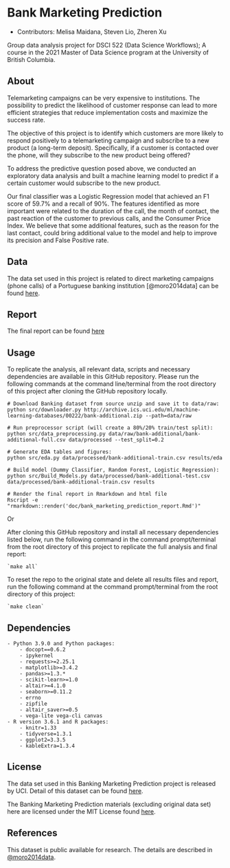 # Bank Marketing Prediction

  - Contributors: Melisa Maidana, Steven Lio, Zheren Xu
	
Group data analysis project for DSCI 522 (Data Science Workflows); 
A course in the 2021 Master of Data Science program at the University of 
British Columbia.

## About

Telemarketing campaigns can be very expensive to institutions. 
The possibility to predict the likelihood of customer response can lead to more efficient strategies that reduce implementation costs and maximize the success rate.

The objective of this project is to identify which customers are more likely 
to respond positively to a telemarketing campaign and subscribe to a new product (a long-term deposit). 
Specifically, if a customer is contacted over the phone, will they subscribe to the new product being offered? 

To address the predictive question posed above, we conducted an exploratory data analysis 
and built a machine learning model to predict if a certain customer would subscribe to the new product.

Our final classifier was a Logistic Regression model that achieved an F1 score of 59.7% and a recall of 90%. 
The features identified as more important were related to the duration of the call, the month of contact, 
the past reaction of the customer to previous calls, and the Consumer Price Index.
We believe that some additional features, such as the reason for the last contact, could bring additional value to the model
and help to improve its precision and False Positive rate.

## Data

The data set used in this project is related to direct marketing campaigns (phone calls) of a Portuguese banking institution [@moro2014data] can be found [here](http://archive.ics.uci.edu/ml/machine-learning-databases/00222/bank-additional.zip).

## Report

The final report can be found [here](https://htmlpreview.github.io/?https://github.com/UBC-MDS/Bank_Marketing_Prediction/blob/main/doc/bank_marketing_prediction_report.html)


## Usage

To replicate the analysis, all relevant data, scripts and necessary dependencies are available in this
GitHub repository. 
Please run the following commands at the command line/terminal from the root directory of
this project after cloning the GitHub repository locally.

    # Download Banking dataset from source unzip and save it to data/raw:
    python src/downloader.py http://archive.ics.uci.edu/ml/machine-learning-databases/00222/bank-additional.zip --path=data/raw
	
    # Run preprocessor script (will create a 80%/20% train/test split):
    python src/data_preprocessing.py data/raw/bank-additional/bank-additional-full.csv data/processed --test_split=0.2

    # Generate EDA tables and figures:
    python src/eda.py data/processed/bank-additional-train.csv results/eda

    # Build model (Dummy Classifier, Random Forest, Logistic Regression):
    python src/Build_Models.py data/processed/bank-additional-test.csv data/processed/bank-additional-train.csv results

    # Render the final report in Rmarkdown and html file
    Rscript -e "rmarkdown::render('doc/bank_marketing_prediction_report.Rmd')"

Or

After cloning this GitHub repository and install all necessary dependencies listed below, run the following command in the 
command prompt/terminal from the root directory of this project to replicate the full analysis and final report:

    `make all`

To reset the repo to the original state and delete all results files and report, run the following command at the command
prompt/terminal from the root directory of this project:

    `make clean`

## Dependencies
	
	- Python 3.9.0 and Python packages:
		- docopt==0.6.2
		- ipykernel
		- requests>=2.25.1
		- matplotlib>=3.4.2
		- pandas>=1.3.*
		- scikit-learn>=1.0
		- altair>=4.1.0
		- seaborn>=0.11.2
		- errno
		- zipfile
		- altair_saver>=0.5
		- vega-lite vega-cli canvas
	- R version 3.6.1 and R packages:
		- knitr=1.33
		- tidyverse=1.3.1
		- ggplot2=3.3.5
		- kableExtra=1.3.4

## License

The data set used in this Banking Marketing Prediction project is released by UCI. 
Detail of this dataset can be found [here](http://archive.ics.uci.edu/ml/datasets/Bank+Marketing). 

The Banking Marketing Prediction materials (excluding original data set) here are licensed
under the MIT License found [here](https://github.com/UBC-MDS/Bank_Marketing_Prediction/blob/main/LICENSE).

## References

This dataset is public available for research. The details are described in [@moro2014data](http://archive.ics.uci.edu/ml/machine-learning-databases/00222/bank-additional.zip).

